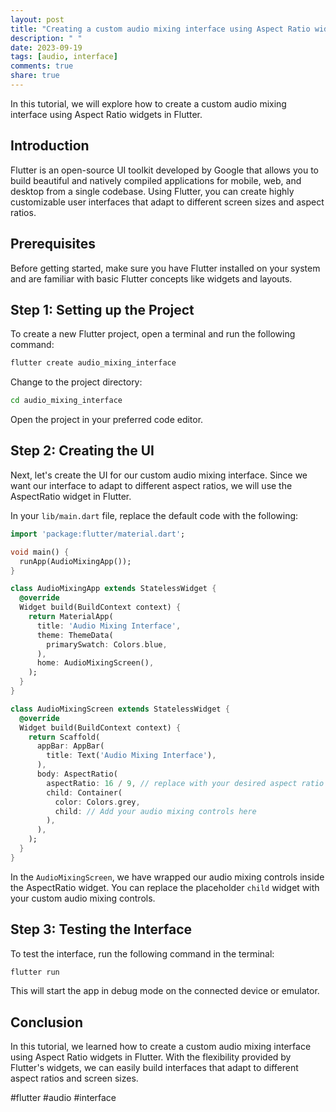 ```yaml
---
layout: post
title: "Creating a custom audio mixing interface using Aspect Ratio widgets in Flutter"
description: " "
date: 2023-09-19
tags: [audio, interface]
comments: true
share: true
---
```


In this tutorial, we will explore how to create a custom audio mixing interface using Aspect Ratio widgets in Flutter. 

## Introduction

Flutter is an open-source UI toolkit developed by Google that allows you to build beautiful and natively compiled applications for mobile, web, and desktop from a single codebase. Using Flutter, you can create highly customizable user interfaces that adapt to different screen sizes and aspect ratios.

## Prerequisites

Before getting started, make sure you have Flutter installed on your system and are familiar with basic Flutter concepts like widgets and layouts.

## Step 1: Setting up the Project

To create a new Flutter project, open a terminal and run the following command:

```bash
flutter create audio_mixing_interface
```

Change to the project directory:

```bash
cd audio_mixing_interface
```

Open the project in your preferred code editor.

## Step 2: Creating the UI

Next, let's create the UI for our custom audio mixing interface. Since we want our interface to adapt to different aspect ratios, we will use the AspectRatio widget in Flutter.

In your `lib/main.dart` file, replace the default code with the following:

```dart
import 'package:flutter/material.dart';

void main() {
  runApp(AudioMixingApp());
}

class AudioMixingApp extends StatelessWidget {
  @override
  Widget build(BuildContext context) {
    return MaterialApp(
      title: 'Audio Mixing Interface',
      theme: ThemeData(
        primarySwatch: Colors.blue,
      ),
      home: AudioMixingScreen(),
    );
  }
}

class AudioMixingScreen extends StatelessWidget {
  @override
  Widget build(BuildContext context) {
    return Scaffold(
      appBar: AppBar(
        title: Text('Audio Mixing Interface'),
      ),
      body: AspectRatio(
        aspectRatio: 16 / 9, // replace with your desired aspect ratio
        child: Container(
          color: Colors.grey,
          child: // Add your audio mixing controls here
        ),
      ),
    );
  }
}
```

In the `AudioMixingScreen`, we have wrapped our audio mixing controls inside the AspectRatio widget. You can replace the placeholder `child` widget with your custom audio mixing controls.

## Step 3: Testing the Interface

To test the interface, run the following command in the terminal:

```bash
flutter run
```

This will start the app in debug mode on the connected device or emulator.

## Conclusion

In this tutorial, we learned how to create a custom audio mixing interface using Aspect Ratio widgets in Flutter. With the flexibility provided by Flutter's widgets, we can easily build interfaces that adapt to different aspect ratios and screen sizes.

#flutter #audio #interface